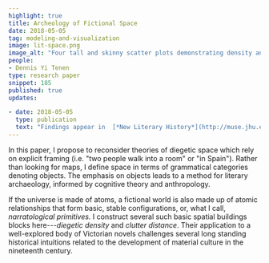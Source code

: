 ```yaml
---
highlight: true
title: Archeology of Fictional Space
date: 2018-05-05
tag: modeling-and-visualization
image: lit-space.png
image_alt: "Four tall and skinny scatter plots demonstrating density and clutter."
people:
- Dennis Yi Tenen
type: research paper
snippet: 185
published: true
updates:

- date: 2018-05-05
  type: publication
  text: "Findings appear in  [*New Literary History*](http://muse.jhu.edu.ezproxy.cul.columbia.edu/article/69122049), no. 1 (April 20, 2018): 119–47."
---
```


In this paper, I propose to reconsider theories of diegetic space which rely on
explicit framing (i.e. "two people walk into a room" or "in Spain"). Rather
than looking for maps, I define space in terms of grammatical categories
denoting objects. The emphasis on objects leads to a method for literary
archaeology, informed by cognitive theory and anthropology.

If the universe is made of atoms, a fictional world is also made up of atomic relationships
that form basic, stable configurations, or, what I call, *narratological primitives.* I
construct several such basic spatial buildings blocks here---*diegetic density* and *clutter
distance*. Their application to a well-explored body of Victorian novels challenges several
long standing historical intuitions related to the development of material culture in the
nineteenth century.
